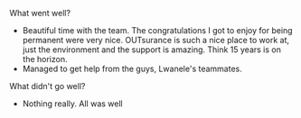 What went well?

- Beautiful time with the team. The congratulations I got to enjoy for being permanent were very nice. OUTsurance is such a nice place to work at, just the environment and the support is amazing. Think 15 years is on the horizon.
- Managed to get help from the guys, Lwanele's teammates. 

What didn't go well?

- Nothing really. All was well

